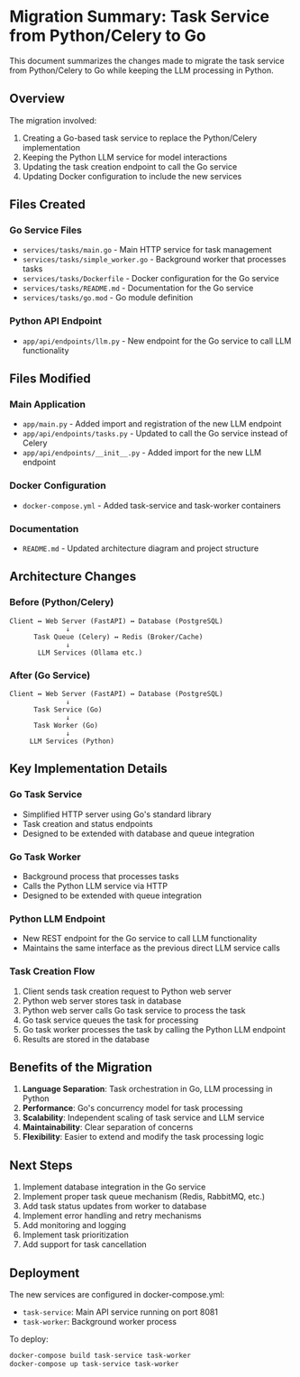 # Migration Summary: Task Service from Python/Celery to Go

This document summarizes the changes made to migrate the task service from Python/Celery to Go while keeping the LLM processing in Python.

## Overview

The migration involved:
1. Creating a Go-based task service to replace the Python/Celery implementation
2. Keeping the Python LLM service for model interactions
3. Updating the task creation endpoint to call the Go service
4. Updating Docker configuration to include the new services

## Files Created

### Go Service Files
- `services/tasks/main.go` - Main HTTP service for task management
- `services/tasks/simple_worker.go` - Background worker that processes tasks
- `services/tasks/Dockerfile` - Docker configuration for the Go service
- `services/tasks/README.md` - Documentation for the Go service
- `services/tasks/go.mod` - Go module definition

### Python API Endpoint
- `app/api/endpoints/llm.py` - New endpoint for the Go service to call LLM functionality

## Files Modified

### Main Application
- `app/main.py` - Added import and registration of the new LLM endpoint
- `app/api/endpoints/tasks.py` - Updated to call the Go service instead of Celery
- `app/api/endpoints/__init__.py` - Added import for the new LLM endpoint

### Docker Configuration
- `docker-compose.yml` - Added task-service and task-worker containers

### Documentation
- `README.md` - Updated architecture diagram and project structure

## Architecture Changes

### Before (Python/Celery)
```
Client ↔ Web Server (FastAPI) ↔ Database (PostgreSQL)
              ↓
      Task Queue (Celery) ↔ Redis (Broker/Cache)
              ↓
       LLM Services (Ollama etc.)
```

### After (Go Service)
```
Client ↔ Web Server (FastAPI) ↔ Database (PostgreSQL)
              ↓
      Task Service (Go)
              ↓
      Task Worker (Go)
              ↓
     LLM Services (Python)
```

## Key Implementation Details

### Go Task Service
- Simplified HTTP server using Go's standard library
- Task creation and status endpoints
- Designed to be extended with database and queue integration

### Go Task Worker
- Background process that processes tasks
- Calls the Python LLM service via HTTP
- Designed to be extended with queue integration

### Python LLM Endpoint
- New REST endpoint for the Go service to call LLM functionality
- Maintains the same interface as the previous direct LLM service calls

### Task Creation Flow
1. Client sends task creation request to Python web server
2. Python web server stores task in database
3. Python web server calls Go task service to process the task
4. Go task service queues the task for processing
5. Go task worker processes the task by calling the Python LLM endpoint
6. Results are stored in the database

## Benefits of the Migration

1. **Language Separation**: Task orchestration in Go, LLM processing in Python
2. **Performance**: Go's concurrency model for task processing
3. **Scalability**: Independent scaling of task service and LLM service
4. **Maintainability**: Clear separation of concerns
5. **Flexibility**: Easier to extend and modify the task processing logic

## Next Steps

1. Implement database integration in the Go service
2. Implement proper task queue mechanism (Redis, RabbitMQ, etc.)
3. Add task status updates from worker to database
4. Implement error handling and retry mechanisms
5. Add monitoring and logging
6. Implement task prioritization
7. Add support for task cancellation

## Deployment

The new services are configured in docker-compose.yml:
- `task-service`: Main API service running on port 8081
- `task-worker`: Background worker process

To deploy:
```bash
docker-compose build task-service task-worker
docker-compose up task-service task-worker
```